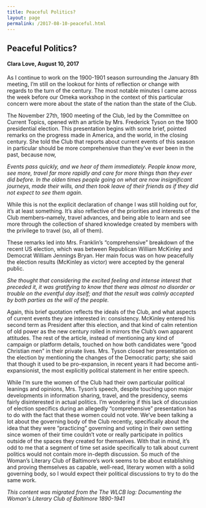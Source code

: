 ```yaml
---
title: Peaceful Politics?
layout: page
permalink: /2017-08-10-peaceful.html
---
```

<style>
    .container{
        font-size:1.4em;
    }
</style>


## Peaceful Politics?
#### Clara Love, August 10, 2017

As I continue to work on the 1900-1901 season surrounding the January 8th meeting, I’m still on the lookout for hints of reflection or change with regards to the turn of the century. The most notable minutes I came across the week before our Omeka workshop in the context of this particular concern were more about the state of the nation than the state of the Club.

The November 27th, 1900 meeting of the Club, led by the Committee on Current Topics, opened with an article by Mrs. Frederick Tyson on the 1900 presidential election. This presentation begins with some brief, pointed remarks on the progress made in America, and the world, in the closing century. She told the Club that reports about current events of this season in particular should be more comprehensive than they’ve ever been in the past, because now,

*Events pass quickly, and we hear of them immediately. People know more, see more, travel far more rapidly and care for more things than they ever did before. In the olden times people going on what are now insignificant journeys, made their wills, and then took leave of their friends as if they did not expect to see them again.*

While this is not the explicit declaration of change I was still holding out for, it’s at least something. It’s also reflective of the priorities and interests of the Club members–namely, travel advances, and being able to learn and see more through the collection of shared knowledge created by members with the privilege to travel (so, all of them).

These remarks led into Mrs. Franklin’s “comprehensive” breakdown of the recent US election, which was between Republican William McKinley and Democrat William Jennings Bryan. Her main focus was on how peacefully the election results (McKinley as victor) were accepted by the general public.

*She thought that considering the excited feeling and intense interest that preceded it, it was gratifying to know that there was almost no disorder or trouble on the eventful day itself; and that the result was calmly accepted by both parties as the will of the people.*

Again, this brief quotation reflects the ideals of the Club, and what aspects of current events they are interested in: consistency. McKinley entered his second term as President after this election, and that kind of calm retention of old power as the new century rolled in mirrors the Club’s own apparent attitudes. The rest of the article, instead of mentioning any kind of campaign or platform details, touched on how both candidates were “good Christian men” in their private lives. Mrs. Tyson closed her presentation on the election by mentioning the changes of the Democratic party; she said that though it used to be pro-expansion, in recent years it had become anti-expansionist, the most explicitly political statement in her entire speech.

While I’m sure the women of the Club had their own particular political leanings and opinions, Mrs. Tyson’s speech, despite touching upon major developments in information sharing, travel, and the presidency, seems fairly disinterested in actual politics. I’m wondering if this lack of discussion of election specifics during an allegedly “comprehensive” presentation has to do with the fact that these women could not vote. We’ve been talking a lot about the governing body of the Club recently, specifically about the idea that they were “practicing” governing and voting in their own setting since women of their time couldn’t vote or really participate in politics outside of the spaces they created for themselves. With that in mind, it’s odd to me that a segment of time set aside specifically to talk about current politics would not contain more in-depth discussion. So much of the Woman’s Literary Club of Baltimore’s work seems to be about establishing and proving themselves as capable, well-read, literary women with a solid governing body, so I would expect their political discussions to try to do the same work.

*This content was migrated from the The WLCB log: Documenting the Woman's Literary Club of Baltimore 1890-1941*